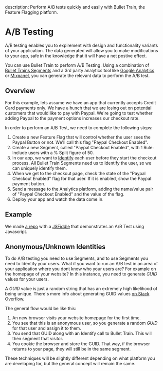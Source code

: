 description: Perform A/B tests quickly and easily with Bullet Train, the Feature Flagging platform.

# A/B Testing

A/B testing enables you to expirement with design and functionality variants of your application. The data generated will allow you to make modifications to your app, safe in the knowledge that it will have a net postive effect.

You can use Bullet Train to perform A/B Testing. Using a combination of [Bullet Trains Segments](/managing-segments) and a 3rd party analytics tool like [Google Analytics](https://analytics.google.com/) or [Mixpanel](https://mixpanel.com/), you can generate the relevant data to perform the A/B test.

## Overview

For this example, lets assume we have an app that currently accepts Credit Card payments only. We have a hunch that we are losing out on potential customers that would like to pay with Paypal. We're going to test whether adding Paypal to the payment options increases our checkout rate.

In order to perform an A/B Test, we need to complete the following steps:

1. Create a new Feature Flag that will control whether the user sees the Paypal Button or not. We'll call this flag "Paypal Checkout Enabled".
2. Create a new Segment, called "Paypal Checkout Enabled", with 1 Rule: Include users with a % Split figure of 50.
3. In our app, we want to [Identify](/managing-identities/) each user before they start the checkout process. All Bullet Train Segments need us to Identify the user, so we can uniquely identify them.
4. When we get to the checkout page, check the state of the "Paypal Checkout Enabled" flag for that user. If it is enabled, show the Paypal payment button.
5. Send a message to the Analytics platform, adding the name/value pair of "Paypal Checkout Enabled" and the value of the flag.
6. Deploy your app and watch the data come in.

## Example

We made [a repo](https://github.com/BulletTrainHQ/bullet-train-js-client/tree/master/examples/ab-testing) with a [JSFiddle](https://jsfiddle.net/vw0af7zq/) that demonstrates an A/B Test using Javascript.

## Anonymous/Unknown Identities

To do A/B testing you need to use Segments, and to use Segments you need to Identify your users. What if you want to run an A/B test in an area of your application where you dont know who your users are? For example on the homepage of your website? In this instance, you need to generate *GUID* values for your users.

A *GUID* value is just a random string that has an extremely high likelihood of being unique. There's more info about generating GUID values [on Stack Overflow](https://stackoverflow.com/a/2117523).

The general flow would be like this:

1. An new browser visits your website homepage for the first time.
2. You see that this is an anonymous user, so you generate a random *GUID* for that user and assign it to them.
3. You send that GUID along with an Identify call to Bullet Train. This will then segment that visitor.
4. You cookie the browser and store the GUID. That way, if the browser returns to your page, they will still be in the same segment.

These techniques will be slightly different depending on what platform you are developing for, but the general concept will remain the same.
